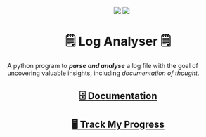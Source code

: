 <p align="center">
    <img src ="https://img.shields.io/badge/version-0.0.8-brightgreen">
    <img src="https://img.shields.io/badge/status-mostly%20functional-lightorange">
</p>

<h1 align="center">🗒️ Log Analyser 🗒️</h1>

A python program to ***parse and analyse*** a log file with the goal of uncovering valuable insights, including *documentation of thought*.

<h2 align="center">
    <a href="./thoughts/THOUGHTS.md" onclick="window.open(this.href,'_blank');return false;">🗄️ Documentation</a>
</h2>

<h2 align="center">
    <a href="https://tree.taiga.io/project/jayfalls-log-analyser/kanban" onclick="window.open(this.href,'_blank');return false;">🖥️ Track My Progress</a>
</h2>
